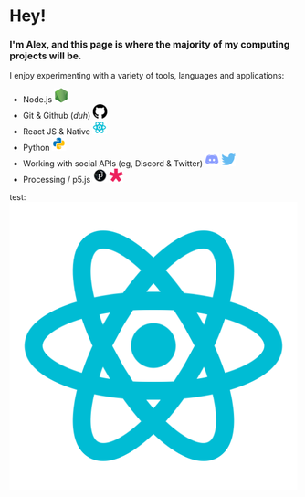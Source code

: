 # Hey!
### I'm Alex, and this page is where the majority of my computing projects will be.

I enjoy experimenting with a variety of tools, languages and applications:
- Node.js <img alt="Node Icon" width="25px" src="https://raw.githubusercontent.com/howe-oh/howe-oh/master/assets/node.png" />
- Git & Github (*duh*) <img alt="Github Icon" width="25px" src="https://raw.githubusercontent.com/howe-oh/howe-oh/f356e8f615822197466972aad74772599149f61b/assets/github.svg" />
- React JS & Native <img alt="React Icon" width="25px" src="https://raw.githubusercontent.com/howe-oh/howe-oh/master/assets/react.png" />
- Python <img alt="Python Icon" width="25px" src="https://raw.githubusercontent.com/howe-oh/howe-oh/master/assets/python.png" />
- Working with social APIs (eg, Discord & Twitter) <img alt="Discord Icon" width="25px" src="https://raw.githubusercontent.com/howe-oh/howe-oh/master/assets/discord.png" /> <img alt="Twitter Icon" width="25px" src="https://raw.githubusercontent.com/howe-oh/howe-oh/f356e8f615822197466972aad74772599149f61b/assets/twitter.svg" />
- Processing / p5.js <img alt="Processing Icon" width="25px" src="https://raw.githubusercontent.com/howe-oh/howe-oh/master/assets/processing3.png" /> <img alt="P5 Icon" width="25px" src="https://raw.githubusercontent.com/howe-oh/howe-oh/master/assets/p5js.png" />

test: ![test](/assets/react.png)